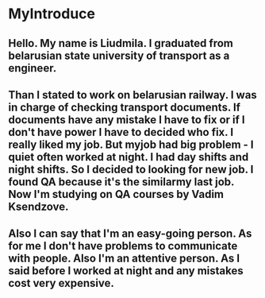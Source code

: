 # MyIntroduce
## Hello. My name is Liudmila. I graduated from belarusian state university of transport as a engineer. 
## Than I stated to work on belarusian railway. I was in charge of checking transport documents. If documents have any mistake I have to fix or if I don't have power I have to decided who fix. I really liked my job. But myjob had big problem - I quiet often worked at night. I had day shifts and night shifts. So I decided to looking for new job. I found QA because it's the similarmy last job. Now I'm studying on QA courses by Vadim Ksendzove.
## Also I can say that I'm an easy-going person. As for me  I don't have problems to communicate with people. Also I'm an attentive person. As I said before I worked at night and any mistakes cost very expensive.

